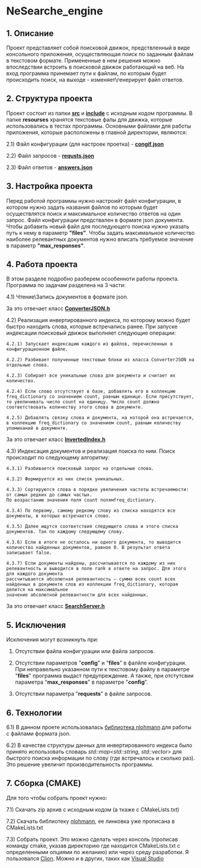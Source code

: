 # NeSearche_engine  

## 1. Описание
Проект представляет собой поисковой движок, предствленный в виде консольного приложения, осуществляющая поиск по заданным файлам в текстовом формате. Примененные в нем решения можно впоследствии встроить в поисковой движок работающий на веб. На вход программа принемает пути к файлам, по которым будет происходить поиск, на выходе - изменяет\генерирует файл ответов.
## 2. Структура проекта
Проект состоит из папки [__src__](https://github.com/RedJost/NeSearche_engine/tree/master/src) и [__include__](https://github.com/RedJost/NeSearche_engine/tree/master/include) с исходным кодом программы. В папке __resourses__ хранятся текстовые фалы для движка, которые использовались в тестах программы. Основными файлами для работы приложения, которые расположены в главной директории, являются:

  2.1) Файл конфигурации (для настроек проетка) - [__congif.json__](https://github.com/RedJost/NeSearche_engine/blob/master/config.json)
  
  2.2) Файл запросов - [__requsts.json__](https://github.com/RedJost/NeSearche_engine/blob/master/requests.json)
  
  2.3) Файл ответов - [__answers.json__](https://github.com/RedJost/NeSearche_engine/blob/master/answers.json)
  
## 3. Настройка проекта
Перед работой программы нужно настроийт файл конфигурации, в котором нужно задать названия файлов по которым будет осуществлятся поиск и максимальное количество ответов на один запрос. Файл конфигурации предствален в формате json документа. Чтобы добавить новый файл для последующего поиска нужно указать путь к нему в параметр __"files"__. Чтобы задать максимальное количество наиболее релевантных документов нужно вписать требуемое значение в параметр __"max_responses"__.
## 4. Работа проекта
В этом разделе подробно разберем осообенноти работы проекта. Программа по задачам разделена на 3 части: 

  4.1) Чтение\Запись документов в формате json. 
  
  За это отвечает класс [__ConverterJSON.h__](https://github.com/RedJost/NeSearche_engine/blob/master/include/ConverterJSON.h)
  
  4.2) Реализация инвертированного индекса, по которому можно будет быстро находить слова, которые встречались ранее. При запуске индексации поисковый движок выполняет следующие операции:
  
    4.2.1) Запускает индексацию каждого из файлов, перечисленных в конфигурационном файле.
    
    4.2.2) Разбивает полученные текстовые блоки из класса ConverterJSON на отдельные слова.
    
    4.2.3) Собирает все уникальные слова для документа и считает их количество.
    
    4.2.4) Если слово отсутствует в базе, добавлять его в коллекцию freq_dictionary со значением count, равным единице. Если присутствует, 
    то увеличивать число count на единицу. Число count должно соответствовать количеству этого слова в документе.
    
    4.2.5) Добавлять связку слова и документа, на которой она встречается, в коллекцию freq_dictionary со значением count, равным количеству
    упоминаний в документе.
    
За это отвечает класс [__InvertedIndex.h__](https://github.com/RedJost/NeSearche_engine/blob/master/include/InvertedIndex.h)

  4.3) Индексация документов и реализация поиска по ним. Поиск происходит по следующему алгоритму:
  
    4.3.1) Разбивается поисковый запрос на отдельные слова.
    
    4.3.2) Формируется из них список уникальных.
    
    4.3.3) Сортируются слова в порядке увеличения частоты встречаемости: от самых редких до самых частых.
    По возрастанию значения поля count полямfreq_dictionary.
    
    4.3.4) По первому, самому редкому слову из списка находятся все документы, в которых встречается слово.
    
    4.3.5) Далее ищутся соответствия следующего слова и этого списка документов. Так по каждому следующему слову.
    
    4.3.6) Если в итоге не осталось ни одного документа, то выводится количество найденных документов, равное 0. В результат ответа записывает false.
    
    4.3.7) Если документы найдены, рассчитываетcя по каждому из них релевантность и выводится в поле rank в ответе на запрос. Для этого для каждого документа
    рассчитывается абсолютная релевантность — сумма всех count всех найденных в документе слов из коллекции freq_dictionary, которая делится на максимальное 
    значение абсолютной релевантности для всех найденных.
За это отвечает класс [__SearchServer.h__](https://github.com/RedJost/NeSearche_engine/blob/master/include/SearchServer.h)

## 5. Исключения
Исключения могут возникнуть при:

  1. Отсутствии файла конфигурации или файла запросов.

  2. Отсутствии параметров "__config__" и "__files__" в фалйле конфигурации. При неправельно указанном пути к текстовому файлу в параметре "__files__" программа выдаст предупреждение. А также, при отстутсвии параметра "__max_responses__" в параметре "__config__".
 
  3. Отсутствии параметра "__requests__" в файле запросов.
 
## 6. Технологии
  6.1) В данном проете использовалась [библиотека nlohmann](https://github.com/nlohmann/json) для работы с файлами формата json.
  
  6.2) В качестве структуры данных для инвертированного индекса было принято использовать словарь _std::map<std::string, std::vector<Entry>>_ для быстрого поиска информации по слову (где встречалось и сколько раз). Это решение увеличит производительность программы.
  
## 7. Сборка (CMAKE)

  Для того чтобы собрать проект нужно:
     
  7.1) Скачать zip архив с исходным кодом (а ткаже с CMakeLists.txt)
     
  7.2) Скачать библиотеку [nlohmann](https://github.com/nlohmann/json), ее линковка уже прописана в CMakeLists.txt
     
  7.3) Собрать проект. Это можно сделать через консоль (прописав команду cmake, указав директорию где находится CMakeLists.txt с определенными опциями по желанию) или через среду разработки. Я пользовался [Clion](https://www.jetbrains.com/clion/). Можно и в других, таких как [Visual Studio](https://code.visualstudio.com) 
  

